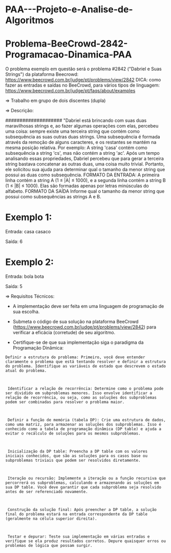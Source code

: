 # PAA---Projeto-e-Analise-de-Algoritmos
# Problema-BeeCrowd-2842-Programacao-Dinamica-PAA

O problema exemplo em questão será o problema #2842 ("Dabriel e Suas Strings") da plataforma Beecrowd:
https://www.beecrowd.com.br/judge/pt/problems/view/2842
          DICA: como fazer as entradas e saídas no BeeCrowd, para vários tipos de linguagem: https://www.beecrowd.com.br/judge/pt/faqs/about/examples

⇒ Trabalho em grupo de dois discentes (dupla)

⇒ Descrição:

####################
"Dabriel está brincando com suas duas maravilhosas strings e, ao fazer algumas operações com elas, percebeu uma coisa:
sempre existe uma terceira string que contém como subsequência as suas outras duas strings. Uma subsequência é formada através da remoção de alguns caracteres, e os restantes se mantém na mesma posição relativa. Por exemplo: A string 'casa' contém como subsequência a string 'cs', mas não contém a string 'ac'. Após um tempo analisando essas propriedades, Dabriel percebeu que para gerar a terceira string bastava concatenar as outras duas, uma coisa muito trivial. Portanto, ele solicitou sua ajuda para determinar qual o tamanho da menor string que possui as duas como subsequência.
FORMATO DA ENTRADA:
A primeira linha contém a string A (1 ≤ |A| ≤ 1000), e a segunda linha contém a string B (1 ≤ |B| ≤ 1000). Elas são formadas apenas por letras minúsculas do alfabeto.
FORMATO DA SAÍDA
Informe qual o tamanho da menor string que possui como subsequências as strings A e B.
# Exemplo 1:

Entrada:
casa
casaco

Saída:
6

# Exemplo 2:
Entrada:
bola
bota

Saída:
5


⇒ Requisitos Técnicos:
   * A implementação deve ser feita em uma linguagem de programação de sua escolha.
   * Submeta o código de sua solução na plataforma BeeCrowd (https://www.beecrowd.com.br/judge/pt/problems/view/2842) para verificar a eficácia (corretude) de seu algoritmo.

   * Certifique-se de que sua implementação siga o paradigma da Programação Dinâmica: 

        

    Definir a estrutura do problema: Primeiro, você deve entender claramente o problema que está tentando resolver e definir a estrutura do problema. Identifique as variáveis de estado que descrevem o estado atual do problema.

       

     Identificar a relação de recorrência: Determine como o problema pode ser dividido em subproblemas menores. Isso envolve identificar a relação de recorrência, ou seja, como as soluções dos subproblemas podem ser combinadas para resolver o problema maior.

       

     Definir a função de memória (tabela DP): Crie uma estrutura de dados, como uma matriz, para armazenar as soluções dos subproblemas. Isso é conhecido como a tabela de programação dinâmica (DP table) e ajuda a evitar o recálculo de soluções para os mesmos subproblemas.

       

     Inicialização da DP table: Preencha a DP table com os valores iniciais conhecidos, que são as soluções para os casos base ou subproblemas triviais que podem ser resolvidos diretamente.

       

     Iteração ou recursão: Implemente a iteração ou a função recursiva que percorrerá os subproblemas, calculando e armazenando as soluções em sua DP table. Você deve garantir que cada subproblema seja resolvido antes de ser referenciado novamente.

       

     Construção da solução final: Após preencher a DP table, a solução final do problema estará na entrada correspondente da DP table (geralmente na célula superior direita).

       

     Testar e depurar: Teste sua implementação em várias entradas e verifique se ela produz resultados corretos. Depure quaisquer erros ou problemas de lógica que possam surgir.
